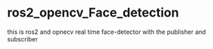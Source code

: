 # ros2_opencv_Face_detection
this is ros2 and opnecv real time face-detector with the publisher and subscriber
